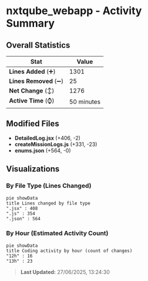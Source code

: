 # nxtqube_webapp - Activity Summary 

## Overall Statistics

| Stat                   | Value                                                             |
| ---------------------- | ----------------------------------------------------------------- |
| **Lines Added** (➕)   | 1301                                          |
| **Lines Removed** (➖) | 25                                        |
| **Net Change** (↕)    | 1276                |
| **Active Time** (⌚)   | 50 minutes |


## Modified Files
- **DetailedLog.jsx** (+406, -2)
- **createMissionLogs.js** (+331, -23)
- **enums.json** (+564, -0)

## Visualizations

### By File Type (Lines Changed)

```mermaid
pie showData
title Lines changed by file type
".jsx" : 408
".js" : 354
".json" : 564
```

### By Hour (Estimated Activity Count)

```mermaid
pie showData
title Coding activity by hour (count of changes)
"12h" : 16
"13h" : 23
```


> **Last Updated:** 27/06/2025, 13:24:30